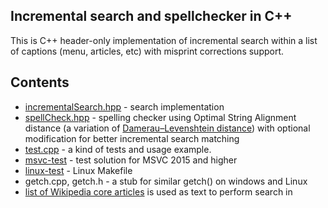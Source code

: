 ## Incremental search and spellchecker in C++

This is C++ header-only implementation of incremental search within a list of captions (menu, articles, etc) with misprint corrections support. 

## Contents

 * [incrementalSearch.hpp](incrementalSearch.hpp) - search implementation
 * [spellCheck.hpp](spellCheck.hpp) - spelling checker using Optimal String Alignment distance (a variation of [Damerau–Levenshtein distance](https://en.wikipedia.org/wiki/Damerau%E2%80%93Levenshtein_distance)) with optional modification for better incremental search matching
 * [test.cpp](test.cpp) - a kind of tests and usage example.
 * [msvc-test](msvc-test) - test solution for MSVC 2015 and higher
 * [linux-test](linux-test) - Linux Makefile
 * getch.cpp, getch.h - a stub for similar getch() on windows and Linux
 * [list of Wikipedia core articles](https://github.com/victor-istomin/incrementalSpellcheck/blob/master/incrementalSpellcheck/wikipedia.txt) is used as text to perform search in
